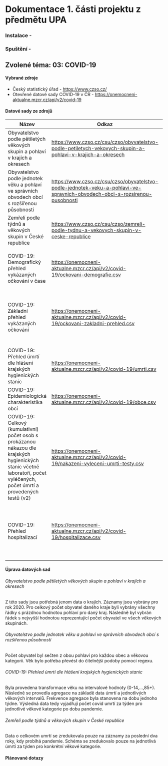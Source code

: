 # Dokumentace 1. části projektu z předmětu UPA

### Instalace - 
### Spuštění - 
## Zvolené téma: 03: COVID-19 
#### Vybrané zdroje
- Český statistický úřad - https://www.czso.cz/
- Otevřené datové sady COVID-19 v ČR - https://onemocneni-aktualne.mzcr.cz/api/v2/covid-19

#### Datové sady ze zdrojů
| Název | Odkaz | Atributy |
| ------ | ------ | ------ |
| Obyvatelstvo podle pětiletých věkových skupin a pohlaví v krajích a okresech | https://www.czso.cz/csu/czso/obyvatelstvo-podle-petiletych-vekovych-skupin-a-pohlavi-v-krajich-a-okresech | název kraje, počet obyvatel |
| Obyvatelstvo podle jednotek věku a pohlaví ve správních obvodech obcí s rozšířenou působností | https://www.czso.cz/csu/czso/obyvatelstvo-podle-jednotek-veku-a-pohlavi-ve-spravnich-obvodech-obci-s-rozsirenou-pusobnosti | název obce, věková skupina, počet obyvatel |
| Zemřelí podle týdnů a věkových skupin v České republice | https://www.czso.cz/csu/czso/zemreli-podle-tydnu-a-vekovych-skupin-v-ceske-republice | datum, věková skupina, počet úmrtí |
|  |  |  |
| COVID-19: Demografický přehled vykázaných očkování v čase | https://onemocneni-aktualne.mzcr.cz/api/v2/covid-19/ockovani-demografie.csv | datum, název vakcíny, kód vakcíny, pořadí dávky, věková skupina, pohlaví, počet dávek |
| COVID-19: Základní přehled vykázaných očkování | https://onemocneni-aktualne.mzcr.cz/api/v2/covid-19/ockovani-zakladni-prehled.csv | název kraje, kód kraje, název bydliště, kód bydliště, název vakcíny, kód vakcíny, pořadí dávky, věková skupina, pohlaví, počet dávek |
| COVID-19: Přehled úmrtí dle hlášení krajských hygienických stanic | https://onemocneni-aktualne.mzcr.cz/api/v2/covid-19/umrti.csv | datum, věková skupina, počet úmrtí |
| COVID-19: Epidemiologická charakteristika obcí | https://onemocneni-aktualne.mzcr.cz/api/v2/covid-19/obce.csv | datum, název obce, kód obce, denní přírustek nakažených |
| COVID-19: Celkový (kumulativní) počet osob s prokázanou nákazou dle krajských hygienických stanic včetně laboratoří, počet vyléčených, počet úmrtí a provedených testů (v2) | https://onemocneni-aktualne.mzcr.cz/api/v2/covid-19/nakazeni-vyleceni-umrti-testy.csv | datum, počet nakažených, počet vyléčených, počet úmrtí, počet hospitalizovaných, počet AG testů, počet PCR testů |
| COVID-19: Přehled hospitalizací | https://onemocneni-aktualne.mzcr.cz/api/v2/covid-19/hospitalizace.csv | datum, počet hospitalizovaných, bezpříznakové stavy, lehké stavy, střední stavy, těžké stavy, jip, kyslík, hfno, upv, ecmo, těžký upv ecmo |

#### Úprava datových sad
###### Obyvatelstvo podle pětiletých věkových skupin a pohlaví v krajích a okresech
Z této sady jsou potřebná jenom data o krajích. Záznamy jsou vybrány pro rok 2020. Pro celkový počet obyvatel daného kraje byli vybrány všechny řádky s prázdnou hodnotou pohlaví pro daný kraj. Následně byl vybrán řádek s nejvyšší hodnotou reprezentující počet obyvatel ve všech věkových skupinách.
###### Obyvatelstvo podle jednotek věku a pohlaví ve správních obvodech obcí s rozšířenou působností
Počet obyvatel byl sečten z obou pohlaví pro každou obec a věkovou kategorii. Věk bylo potřeba převést do čitelnější podoby pomocí regexu.
###### COVID-19: Přehled úmrtí dle hlášení krajských hygienických stanic
Byla provedena transformace věku na intervalové hodnoty (0-14,...,85+). Následně se provedla agregace na základě data úmrtí a jednotlivých věkových intervalů. Frekvence agregace byla stanovena na dobu jednoho týdne. Výsledná data tedy vyjadřují počet covid umrtí za týden pro jednotlivé věkové kategorie po dobu pandemie.
###### Zemřelí podle týdnů a věkových skupin v České republice
Data o celkovém umrtí se zredukovala pouze na záznamy za poslední dva roky, kdy probíhá pandemie. Schéma se zredukovalo pouze na jednotlivá úmrtí za týden pro konkrétní věkové kategorie.

#### Plánované dotazy
